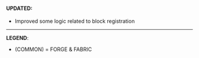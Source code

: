#### UPDATED:
- Improved some logic related to block registration

---
**LEGEND**:
- (COMMON) = FORGE & FABRIC